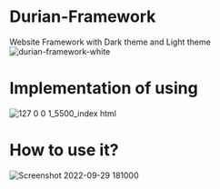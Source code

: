 # Durian-Framework
Website Framework with Dark theme and Light theme
![durian-framework-white](https://github.com/fifaak/Durian-Framework/assets/63219566/e0b02ad4-6aef-4f4e-91e6-c2796c165a2c)
# Implementation of using
![127 0 0 1_5500_index html](https://github.com/fifaak/Durian-Framework/assets/63219566/b1a8cdfc-1e4d-4b73-a232-ab44285614a4)
# How to use it?
![Screenshot 2022-09-29 181000](https://github.com/fifaak/Durian-Framework/assets/63219566/380d16e4-bb98-42db-aa1b-5289f59fb08c)
